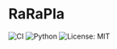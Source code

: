 # RaRaPla

![CI](https://img.shields.io/github/actions/workflow/status/tosakax2/rarapla/ci.yml?label=CI&logo=github&logoColor=white)
![Python](https://img.shields.io/badge/python-3.11-blue?logo=python&logoColor=white)
![License: MIT](https://img.shields.io/badge/License-MIT-green?logo=open-source-initiative&logoColor=white)
